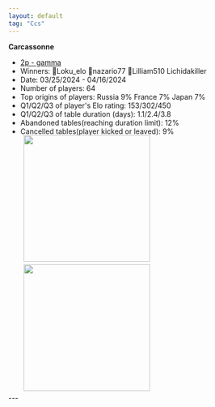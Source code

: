 ```yaml
---
layout: default
tag: "Ccs"
---
```

**Carcassonne**
- [2p - gamma](https://boardgamearena.com/tournament?id=279981)
- Winners: 🥇Loku_elo 🥈nazario77 🥉Lilliam510 Lichidakiller
- Date: 03/25/2024 - 04/16/2024
- Number of players: 64
- Top origins of players: Russia 9% France 7% Japan 7% 
- Q1/Q2/Q3 of player's Elo rating: 153/302/450
- Q1/Q2/Q3 of table duration (days): 1.1/2.4/3.8
- Abandoned tables(reaching duration limit): 12%
- Cancelled tables(player kicked or leaved): 9% 
<div>
 <img src="/wpoc/assets/images/t_Splendor_Elo_20240310204745.png" width="250" style="display: block; margin-left: 30px; margin-bottom: 5px; margin-top:-15px"/>
</div>
<div>
 <img src="/wpoc/assets/images/t_Splendor_Duration_20240310204745.png" width="250" style="display: block; margin-left: 30px; margin-bottom: 5px;"/>
</div>
---
